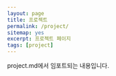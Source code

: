 ```yaml
---
layout: page
title: 프로젝트
permalink: /project/
sitemap: yes
excerpt: 프로젝트 페이지
tags: [project]
---
```


project.md에서 임포트되는 내용입니다.
